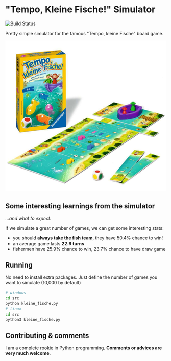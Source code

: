 # "Tempo, Kleine Fische!" Simulator  
![Build Status](https://travis-ci.com/VinceCabs/kleine-fische-simulator.svg?branch=master "Build status")

Pretty simple simulator for the famous "Tempo, kleine Fische" board game.

![Kleine Fische](./docs/img/kleine-fische-2.jpg "Tempo, klein Fische!")

## Some interesting learnings from the simulator

*...and what to expect.*

If we simulate a great number of games, we can get some interesting stats:

* you should **always take the fish team**, they have 50.4% chance to win! 
* an average game lasts **22.9 turns**
* fishermen have 25.9% chance to win,  23.7% chance to have draw game

## Running

No need to install extra packages. Just define the number of games you want to simulate (10,000 by default)
```sh
# windows
cd src
python kleine_fische.py
# linux
cd src
python3 kleine_fische.py
```

## Contributing & comments

I am a complete rookie in Python programming. **Comments or advices are very much welcome**.



